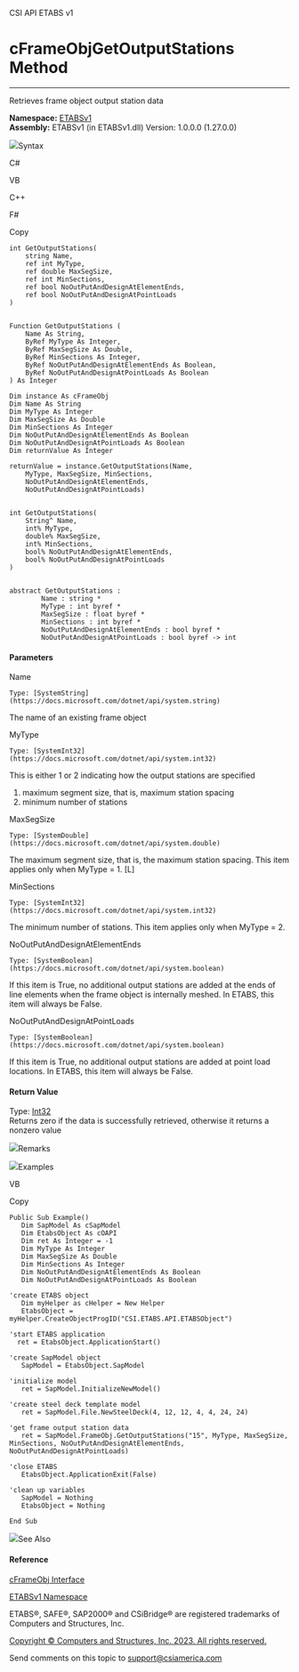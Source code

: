 ﻿

CSI API ETABS v1

# cFrameObjGetOutputStations Method  
  
---  
  
Retrieves frame object output station data

**Namespace:** [ETABSv1](2780f1b8-2033-5289-2298-1cdb2a7508d9.htm)  
**Assembly:** ETABSv1 (in ETABSv1.dll) Version: 1.0.0.0 (1.27.0.0)

![](../icons/SectionExpanded.png)Syntax

C#

VB

C++

F#

Copy

    
    
    int GetOutputStations(
    	string Name,
    	ref int MyType,
    	ref double MaxSegSize,
    	ref int MinSections,
    	ref bool NoOutPutAndDesignAtElementEnds,
    	ref bool NoOutPutAndDesignAtPointLoads
    )
    
    
    Function GetOutputStations ( 
    	Name As String,
    	ByRef MyType As Integer,
    	ByRef MaxSegSize As Double,
    	ByRef MinSections As Integer,
    	ByRef NoOutPutAndDesignAtElementEnds As Boolean,
    	ByRef NoOutPutAndDesignAtPointLoads As Boolean
    ) As Integer
    
    Dim instance As cFrameObj
    Dim Name As String
    Dim MyType As Integer
    Dim MaxSegSize As Double
    Dim MinSections As Integer
    Dim NoOutPutAndDesignAtElementEnds As Boolean
    Dim NoOutPutAndDesignAtPointLoads As Boolean
    Dim returnValue As Integer
    
    returnValue = instance.GetOutputStations(Name, 
    	MyType, MaxSegSize, MinSections, 
    	NoOutPutAndDesignAtElementEnds, 
    	NoOutPutAndDesignAtPointLoads)
    
    
    int GetOutputStations(
    	String^ Name, 
    	int% MyType, 
    	double% MaxSegSize, 
    	int% MinSections, 
    	bool% NoOutPutAndDesignAtElementEnds, 
    	bool% NoOutPutAndDesignAtPointLoads
    )
    
    
    abstract GetOutputStations : 
            Name : string * 
            MyType : int byref * 
            MaxSegSize : float byref * 
            MinSections : int byref * 
            NoOutPutAndDesignAtElementEnds : bool byref * 
            NoOutPutAndDesignAtPointLoads : bool byref -> int 
    

#### Parameters

Name

    Type: [SystemString](https://docs.microsoft.com/dotnet/api/system.string)  
The name of an existing frame object

MyType

    Type: [SystemInt32](https://docs.microsoft.com/dotnet/api/system.int32)  
This is either 1 or 2 indicating how the output stations are specified

  1. maximum segment size, that is, maximum station spacing
  2. minimum number of stations

MaxSegSize

    Type: [SystemDouble](https://docs.microsoft.com/dotnet/api/system.double)  
The maximum segment size, that is, the maximum station spacing. This item
applies only when MyType = 1. [L]

MinSections

    Type: [SystemInt32](https://docs.microsoft.com/dotnet/api/system.int32)  
The minimum number of stations. This item applies only when MyType = 2.

NoOutPutAndDesignAtElementEnds

    Type: [SystemBoolean](https://docs.microsoft.com/dotnet/api/system.boolean)  
If this item is True, no additional output stations are added at the ends of
line elements when the frame object is internally meshed. In ETABS, this item
will always be False.

NoOutPutAndDesignAtPointLoads

    Type: [SystemBoolean](https://docs.microsoft.com/dotnet/api/system.boolean)  
If this item is True, no additional output stations are added at point load
locations. In ETABS, this item will always be False.

#### Return Value

Type: [Int32](https://docs.microsoft.com/dotnet/api/system.int32)  
Returns zero if the data is successfully retrieved, otherwise it returns a
nonzero value

![](../icons/SectionExpanded.png)Remarks

![](../icons/SectionExpanded.png)Examples

VB

Copy

    
    
    Public Sub Example()
       Dim SapModel As cSapModel
       Dim EtabsObject As cOAPI
       Dim ret As Integer = -1
       Dim MyType As Integer
       Dim MaxSegSize As Double
       Dim MinSections As Integer
       Dim NoOutPutAndDesignAtElementEnds As Boolean
       Dim NoOutPutAndDesignAtPointLoads As Boolean
    
    'create ETABS object
       Dim myHelper as cHelper = New Helper
       EtabsObject = myHelper.CreateObjectProgID("CSI.ETABS.API.ETABSObject")
    
    'start ETABS application
      ret = EtabsObject.ApplicationStart()
    
    'create SapModel object
       SapModel = EtabsObject.SapModel
    
    'initialize model
       ret = SapModel.InitializeNewModel()
    
    'create steel deck template model
       ret = SapModel.File.NewSteelDeck(4, 12, 12, 4, 4, 24, 24)
    
    'get frame output station data
       ret = SapModel.FrameObj.GetOutputStations("15", MyType, MaxSegSize, MinSections, NoOutPutAndDesignAtElementEnds, NoOutPutAndDesignAtPointLoads)
    
    'close ETABS
       EtabsObject.ApplicationExit(False)
    
    'clean up variables
       SapModel = Nothing
       EtabsObject = Nothing
    
    End Sub

![](../icons/SectionExpanded.png)See Also

#### Reference

[cFrameObj Interface](d5342667-2977-9fdc-9769-e4e2becc0803.htm)

[ETABSv1 Namespace](2780f1b8-2033-5289-2298-1cdb2a7508d9.htm)

ETABS®, SAFE®, SAP2000® and CSiBridge® are registered trademarks of Computers
and Structures, Inc.  

[Copyright © Computers and Structures, Inc. 2023. All rights
reserved.](http://www.csiamerica.com)

Send comments on this topic to
[support@csiamerica.com](mailto:support%40csiamerica.com?Subject=CSI%20API%20ETABS%20v1)

